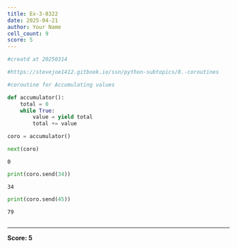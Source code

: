 ```yaml
---
title: Ex-3-8322
date: 2025-04-21
author: Your Name
cell_count: 9
score: 5
---
```


```python
#creatd at 20250314
```


```python
#https://stevejoe1412.gitbook.io/ssn/python-subtopics/8.-coroutines
```


```python
#coroutine for Accumulating values
```


```python
def accumulator():
    total = 0
    while True:
        value = yield total 
        total += value
```


```python
coro = accumulator()
```


```python
next(coro)
```




    0




```python
print(coro.send(34))
```

    34



```python
print(coro.send(45))
```

    79



```python

```


---
**Score: 5**
